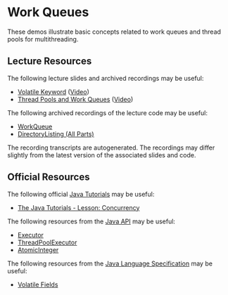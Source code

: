 Work Queues
=================================================

These demos illustrate basic concepts related to work queues and thread pools for multithreading.

## Lecture Resources ##

The following lecture slides and archived recordings may be useful:

  - [Volatile Keyword](https://docs.google.com/presentation/d/e/2PACX-1vSYWS_dq9cCtk1CafKuM8wpylfUcq0DXMX5pO19ugsbMPsJ4Elf2AaqaOgmAQ70rfZnHE54SKr0IaRu/pub?start=false&loop=false&delayms=3000) ([Video](https://drive.google.com/file/d/1PtN8QKiJurwN1aIi0bruYMNnA7aJgnC8/view?usp=sharing))
  - [Thread Pools and Work Queues](https://docs.google.com/presentation/d/e/2PACX-1vRDwWXi-ZKFNEHpxugFBLPd3P-JBtlE3dFziNg91abi0EzkYbiZgNyh2EA9OFuOOw2nlQQ0ibw0Xii8/pub?start=false&loop=false&delayms=3000) ([Video](https://drive.google.com/file/d/1Nz47N4dqlnypm3HSvtOB0iMwmO35aMgR/view?usp=sharing))

The following archived recordings of the lecture code may be useful:

  - [WorkQueue](https://drive.google.com/file/d/1IQIU3GxPRiF8YY4VS_lv_M0yfcLAMmnQ/view?usp=sharing)
  - [DirectoryListing (All Parts)](https://drive.google.com/file/d/1UKW_iCN2AgCOWx7GSbKRRfH71ueXtU9L/view?usp=sharing)

The recording transcripts are autogenerated. The recordings may differ slightly from the latest version of the associated slides and code.

## Official Resources ##

The following official [Java Tutorials](http://docs.oracle.com/javase/tutorial/index.html) may be useful:

  - [The Java Tutorials - Lesson: Concurrency](https://docs.oracle.com/javase/tutorial/essential/concurrency/index.html)

The following resources from the [Java API](https://www.cs.usfca.edu/~cs212/javadoc/api/index.html) may be useful:

  - [Executor](https://www.cs.usfca.edu/~cs212/javadoc/api/java.base/java/util/concurrent/Executor.html)
  - [ThreadPoolExecutor](https://www.cs.usfca.edu/~cs212/javadoc/api/java.base/java/util/concurrent/ThreadPoolExecutor.html)
  - [AtomicInteger](https://www.cs.usfca.edu/~cs212/javadoc/api/java.base/java/util/concurrent/atomic/AtomicInteger.html)

The following resources from the [Java Language Specification](https://docs.oracle.com/javase/specs/jls/se17/html/index.html) may be useful:

  - [Volatile Fields](https://docs.oracle.com/javase/specs/jls/se17/html/jls-8.html#jls-8.3.1.4)
